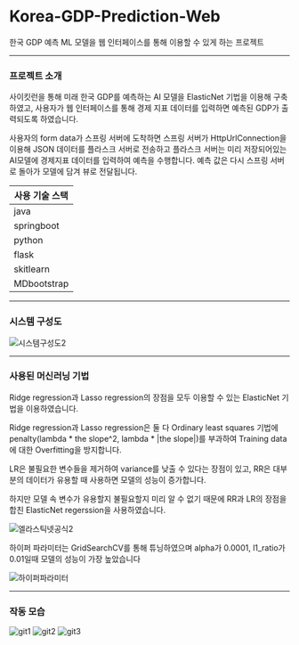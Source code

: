 # Korea-GDP-Prediction-Web
한국 GDP 예측 ML 모델을 웹 인터페이스를 통해 이용할 수 있게 하는 프로젝트 

---------------------------

### 프로젝트 소개
사이킷런을 통해 미래 한국 GDP를 예측하는 AI 모델을 ElasticNet 기법을 이용해 구축하였고, 사용자가 웹 인터페이스를 통해 경제 지표 데이터를 입력하면 예측된 GDP가 출력되도록 하였습니다.

사용자의 form data가 스프링 서버에 도착하면 스프링 서버가 HttpUrlConnection을 이용해 JSON 데이터를 플라스크 서버로 전송하고 플라스크 서버는 미리 저장되어있는 AI모델에 경제지표 데이터를
입력하여 예측을 수행합니다. 예측 값은 다시 스프링 서버로 돌아가 모델에 담겨 뷰로 전달됩니다.

**사용 기술 스택**|               
---|
java|
springboot|
python|
flask|
skitlearn|
MDbootstrap|

---------------------------

### 시스템 구성도
![시스템구성도2](https://user-images.githubusercontent.com/43543906/157829807-d9760c51-f9a5-4877-93c8-9614aea7d1c0.png)

---------------------------

### 사용된 머신러닝 기법
Ridge regression과 Lasso regression의 장점을 모두 이용할 수 있는 ElasticNet 기법을 이용하였습니다.


Ridge regression과 Lasso regression은 둘 다 Ordinary least squares 기법에 penalty(lambda * the slope^2, lambda * |the slope|)를 부과하여 Training data에 대한 Overfitting을 방지합니다. 


LR은 불필요한 변수들을 제거하여 variance를 낮출 수 있다는 장점이 있고, RR은 대부분의 데이터가 유용할 때 사용하면 모델의 성능이 증가합니다.


하지만 모델 속 변수가 유용할지 불필요할지 미리 알 수 없기 때문에 RR과 LR의 장점을 합친 ElasticNet regerssion을 사용하였습니다.


![엘라스틱넷공식2](https://user-images.githubusercontent.com/43543906/157833422-b90ba901-3d01-4668-be96-3c64d1ed631a.png)


하이퍼 파라미터는 GridSearchCV를 통해 튜닝하였으며 alpha가 0.0001, l1_ratio가 0.01일때 모델의 성능이 가장 높았습니다


![하이퍼파라미터](https://user-images.githubusercontent.com/43543906/157834921-0bee7930-93fe-4b76-b148-ea491710641a.png)

---------------------------

### 작동 모습
![git1](https://user-images.githubusercontent.com/43543906/157830744-d12569f5-0d9a-4b2b-97ad-5bc23856fb9c.png)
![git2](https://user-images.githubusercontent.com/43543906/157830751-0040e397-d159-4aee-a4ed-799da7295b57.png)
![git3](https://user-images.githubusercontent.com/43543906/157830758-e281d50a-e36a-4630-bb1e-a8d10ce20cca.png)
